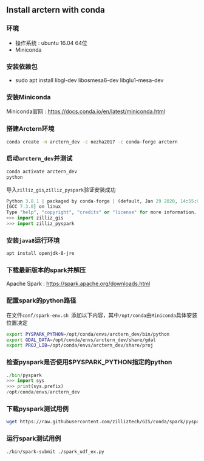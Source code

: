 ## Install arctern with conda
### 环境
- 操作系统 : ubuntu 16.04 64位
- Miniconda

### 安装依赖包
- sudo apt install libgl-dev libosmesa6-dev libglu1-mesa-dev

### 安装Miniconda
Miniconda官网 : https://docs.conda.io/en/latest/miniconda.html

### 搭建Arctern环境
```bash
conda create -n arctern_dev -c nezha2017 -c conda-forge arctern
```

### 启动`arctern_dev`并测试
```bash
conda activate arctern_dev
python
```
导入`zilliz_gis`,`zilliz_pyspark`验证安装成功
```python
Python 3.8.1 | packaged by conda-forge | (default, Jan 29 2020, 14:55:04) 
[GCC 7.3.0] on linux
Type "help", "copyright", "credits" or "license" for more information.
>>> import zilliz_gis
>>> import zilliz_pyspark
```

### 安装`java8`运行环境
```bash
apt install openjdk-8-jre
```

### 下载最新版本的spark并解压
Apache Spark : https://spark.apache.org/downloads.html

### 配置spark的python路径
在文件`conf/spark-env.sh `添加以下内容，其中`/opt/conda`由`Miniconda`具体安装位置决定
```bash
export PYSPARK_PYTHON=/opt/conda/envs/arctern_dev/bin/python
export GDAL_DATA=/opt/conda/envs/arctern_dev/share/gdal
export PROJ_LIB=/opt/conda/envs/arctern_dev/share/proj
```

### 检查pyspark是否使用$PYSPARK_PYTHON指定的python
```python
./bin/pyspark
>>> import sys
>>> print(sys.prefix)
/opt/conda/envs/arctern_dev
```

### 下载pyspark测试用例
```bash
wget https://raw.githubusercontent.com/zilliztech/GIS/conda/spark/pyspark/examples/gis/spark_udf_ex.py
```

### 运行spark测试用例
```bash
./bin/spark-submit ./spark_udf_ex.py
```